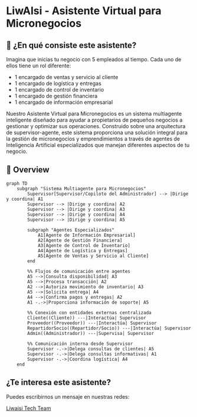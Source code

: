 # LiwAIsi - Asistente Virtual para Micronegocios

## 🚀 ¿En qué consiste este asistente?
Imagina que inicias tu negocio con 5 empleados al tiempo. Cada uno de ellos tiene un rol diferente: 
- 1 encargado de ventas y servicio al cliente
- 1 encargado de logística y entregas
- 1 encargado de control de inventario
- 1 encargado de gestión financiera
- 1 encargado de información empresarial

Nuestro Asistente Virtual para Micronegocios es un sistema multiagente inteligente diseñado para ayudar a propietarios de pequeños negocios a gestionar y optimizar sus operaciones. Construido sobre una arquitectura de supervisor-agente, este sistema proporciona una solución integral para la gestión de micronegocios y emprendimientos a través de agentes de Inteligencia Artificial especializados que manejan diferentes aspectos de tu negocio.

## 🌟 Overview

```mermaid
graph TD
    subgraph "Sistema Multiagente para Micronegocios"
        Supervisor[Supervisor/Copiloto del Administrador] --> |Dirige y coordina| A1
        Supervisor --> |Dirige y coordina| A2
        Supervisor --> |Dirige y coordina| A3
        Supervisor --> |Dirige y coordina| A4
        Supervisor --> |Dirige y coordina| A5
        
        subgraph "Agentes Especializados"
            A1[Agente de Información Empresarial]
            A2[Agente de Gestión Financiera]
            A3[Agente de Control de Inventario]
            A4[Agente de Logística y Entregas]
            A5[Agente de Ventas y Servicio al Cliente]
        end
        
        %% Flujos de comunicación entre agentes
        A5 -->|Consulta disponibilidad| A3
        A5 -->|Procesa transacción| A2
        A2 -->|Autoriza movimiento de inventario| A3
        A5 -->|Solicita entrega| A4
        A4 -->|Confirma pagos y entregas| A2
        A1 -.->|Proporciona información de soporte| A5
        
        %% Conexión con entidades externas centralizada
        Cliente((Cliente)) ---|Interactúa| Supervisor
        Proveedor((Proveedor)) ---|Interactúa| Supervisor
        RepartidorSocio((Repartidor/Socio)) ---|Interactúa| Supervisor
        Admin((Administrador)) ---|Supervisa| Supervisor
        
        %% Comunicación interna desde Supervisor
        Supervisor -.->|Delega consultas de clientes| A5
        Supervisor -.->|Delega consultas informativas| A1
        Supervisor -.->|Coordina logística| A4
    end
```


## ¿Te interesa este asistente?

Puedes escribirnos un mensaje en nuestras redes:

[Liwaisi Tech Team](https://liwaisi.tech/about)

